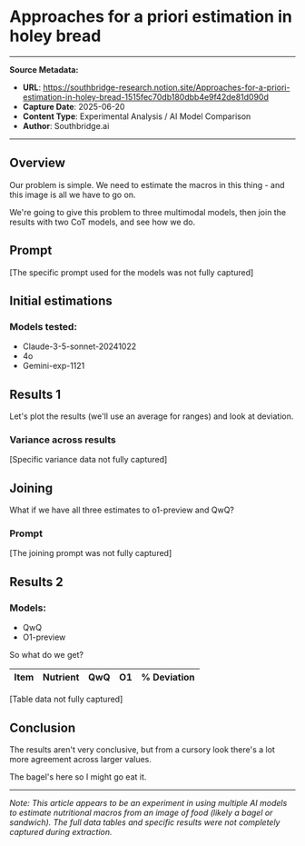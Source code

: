 # Approaches for a priori estimation in holey bread

---
**Source Metadata:**
- **URL**: https://southbridge-research.notion.site/Approaches-for-a-priori-estimation-in-holey-bread-1515fec70db180dbb4e9f42de81d090d
- **Capture Date**: 2025-06-20
- **Content Type**: Experimental Analysis / AI Model Comparison
- **Author**: Southbridge.ai
---

## Overview

Our problem is simple. We need to estimate the macros in this thing - and this image is all we have to go on.

We're going to give this problem to three multimodal models, then join the results with two CoT models, and see how we do.

## Prompt
[The specific prompt used for the models was not fully captured]

## Initial estimations

### Models tested:
- Claude-3-5-sonnet-20241022
- 4o
- Gemini-exp-1121

## Results 1

Let's plot the results (we'll use an average for ranges) and look at deviation.

### Variance across results
[Specific variance data not fully captured]

## Joining

What if we have all three estimates to o1-preview and QwQ?

### Prompt
[The joining prompt was not fully captured]

## Results 2

### Models:
- QwQ
- O1-preview

So what do we get?

| Item | Nutrient | QwQ | O1 | % Deviation |
|------|----------|-----|----|--------------| 
[Table data not fully captured]

## Conclusion

The results aren't very conclusive, but from a cursory look there's a lot more agreement across larger values.

The bagel's here so I might go eat it.

---
*Note: This article appears to be an experiment in using multiple AI models to estimate nutritional macros from an image of food (likely a bagel or sandwich). The full data tables and specific results were not completely captured during extraction.*